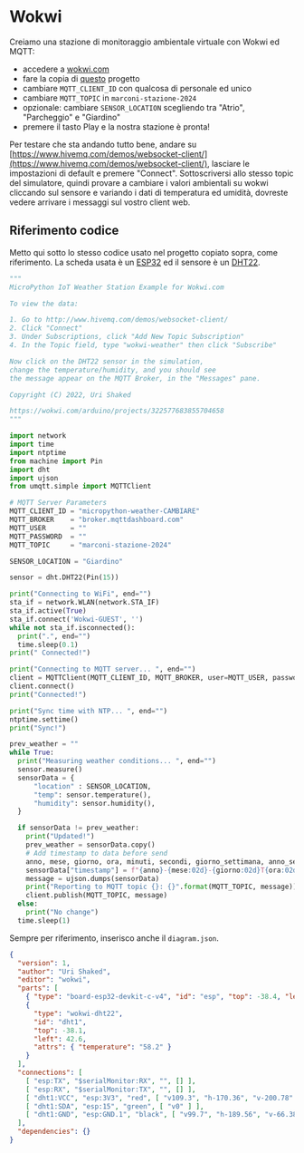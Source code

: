 # Wokwi

Creiamo una stazione di monitoraggio ambientale virtuale con Wokwi ed MQTT:

- accedere a [wokwi.com](https://wokwi.com)
- fare la copia di [questo](https://wokwi.com/projects/394399380832847873) progetto
- cambiare `MQTT_CLIENT_ID` con qualcosa di personale ed unico
- cambiare `MQTT_TOPIC` in `marconi-stazione-2024`
- opzionale: cambiare `SENSOR_LOCATION` scegliendo tra "Atrio", "Parcheggio" e "Giardino" 
- premere il tasto Play e la nostra stazione è pronta!

Per testare che sta andando tutto bene, andare su [https://www.hivemq.com/demos/websocket-client/](https://www.hivemq.com/demos/websocket-client/), lasciare le impostazioni di default e premere "Connect". Sottoscriversi allo stesso topic del simulatore, quindi provare a cambiare i valori ambientali su wokwi cliccando sul sensore e variando i dati di temperatura ed umidità, dovreste vedere arrivare i messaggi sul vostro client web.

## Riferimento codice

Metto qui sotto lo stesso codice usato nel progetto copiato sopra, come riferimento. La scheda usata è un [ESP32](https://docs.wokwi.com/guides/esp32) ed il sensore è un [DHT22](https://docs.wokwi.com/parts/wokwi-dht22).

```python
"""
MicroPython IoT Weather Station Example for Wokwi.com

To view the data:

1. Go to http://www.hivemq.com/demos/websocket-client/
2. Click "Connect"
3. Under Subscriptions, click "Add New Topic Subscription"
4. In the Topic field, type "wokwi-weather" then click "Subscribe"

Now click on the DHT22 sensor in the simulation,
change the temperature/humidity, and you should see
the message appear on the MQTT Broker, in the "Messages" pane.

Copyright (C) 2022, Uri Shaked

https://wokwi.com/arduino/projects/322577683855704658
"""

import network
import time
import ntptime
from machine import Pin
import dht
import ujson
from umqtt.simple import MQTTClient

# MQTT Server Parameters
MQTT_CLIENT_ID = "micropython-weather-CAMBIARE"
MQTT_BROKER    = "broker.mqttdashboard.com"
MQTT_USER      = ""
MQTT_PASSWORD  = ""
MQTT_TOPIC     = "marconi-stazione-2024"

SENSOR_LOCATION = "Giardino"

sensor = dht.DHT22(Pin(15))

print("Connecting to WiFi", end="")
sta_if = network.WLAN(network.STA_IF)
sta_if.active(True)
sta_if.connect('Wokwi-GUEST', '')
while not sta_if.isconnected():
  print(".", end="")
  time.sleep(0.1)
print(" Connected!")

print("Connecting to MQTT server... ", end="")
client = MQTTClient(MQTT_CLIENT_ID, MQTT_BROKER, user=MQTT_USER, password=MQTT_PASSWORD)
client.connect()
print("Connected!")

print("Sync time with NTP... ", end="")
ntptime.settime()
print("Sync!")

prev_weather = ""
while True:
  print("Measuring weather conditions... ", end="")
  sensor.measure() 
  sensorData = {
      "location" : SENSOR_LOCATION,
      "temp": sensor.temperature(),
      "humidity": sensor.humidity(),
  }

  if sensorData != prev_weather:
    print("Updated!")
    prev_weather = sensorData.copy()
    # Add timestamp to data before send
    anno, mese, giorno, ora, minuti, secondi, giorno_settimana, anno_settimana = time.localtime()
    sensorData["timestamp"] = f"{anno}-{mese:02d}-{giorno:02d}T{ora:02d}:{minuti:02d}:{secondi:02d}"
    message = ujson.dumps(sensorData)
    print("Reporting to MQTT topic {}: {}".format(MQTT_TOPIC, message))
    client.publish(MQTT_TOPIC, message)
  else:
    print("No change")
  time.sleep(1)

```

Sempre per riferimento, inserisco anche il `diagram.json`.

```json
{
  "version": 1,
  "author": "Uri Shaked",
  "editor": "wokwi",
  "parts": [
    { "type": "board-esp32-devkit-c-v4", "id": "esp", "top": -38.4, "left": -100.76, "attrs": {} },
    {
      "type": "wokwi-dht22",
      "id": "dht1",
      "top": -38.1,
      "left": 42.6,
      "attrs": { "temperature": "58.2" }
    }
  ],
  "connections": [
    [ "esp:TX", "$serialMonitor:RX", "", [] ],
    [ "esp:RX", "$serialMonitor:TX", "", [] ],
    [ "dht1:VCC", "esp:3V3", "red", [ "v109.3", "h-170.36", "v-200.78" ] ],
    [ "dht1:SDA", "esp:15", "green", [ "v0" ] ],
    [ "dht1:GND", "esp:GND.1", "black", [ "v99.7", "h-189.56", "v-66.38" ] ]
  ],
  "dependencies": {}
}
```